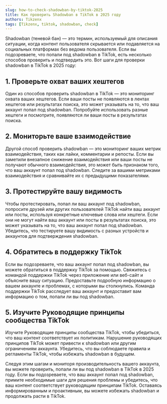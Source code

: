```yaml
---
slug: how-to-check-shadowban-by-tiktok-2025
title: Как проверить Shadowban в TikTok в 2025 году
authors: Tikzenx
tags: [Tikzenx, tiktok, shadowban, check]
---
```


Shadowban (теневой бан) — это термин, используемый для описания ситуации, когда контент пользователя скрывается или подавляется на социальных платформах без ведома пользователя. Если вы подозреваете, что попали под shadowban в TikTok, есть несколько способов проверить и подтвердить это. Вот шаги для проверки shadowban в TikTok в 2025 году:

<!--truncate-->

## 1. Проверьте охват ваших хештегов

Один из способов проверить shadowban в TikTok — это мониторинг охвата ваших хештегов. Если ваши посты не появляются в лентах хештегов или результатах поиска, это может указывать на то, что ваш аккаунт попал под shadowban. Попробуйте использовать разные хештеги и посмотрите, появляются ли ваши посты в результатах поиска.

## 2. Мониторьте ваше взаимодействие

Другой способ проверить shadowban — это мониторинг ваших метрик взаимодействия, таких как лайки, комментарии и репосты. Если вы заметили внезапное снижение взаимодействия или ваши посты не получают обычного взаимодействия, это может быть признаком того, что ваш аккаунт попал под shadowban. Следите за вашими метриками взаимодействия и сравнивайте их с предыдущими показателями.

## 3. Протестируйте вашу видимость

Чтобы протестировать, попал ли ваш аккаунт под shadowban, попросите друзей или других пользователей TikTok найти ваш аккаунт или посты, используя конкретные ключевые слова или хештеги. Если они не могут найти ваш аккаунт или посты в результатах поиска, это может указывать на то, что ваш аккаунт попал под shadowban. Убедитесь, что тестируете вашу видимость с разных устройств и аккаунтов для подтверждения shadowban.

## 4. Обратитесь в поддержку TikTok

Если вы подозреваете, что ваш аккаунт попал под shadowban, вы можете обратиться в поддержку TikTok за помощью. Свяжитесь с командой поддержки TikTok через приложение или веб-сайт и объясните вашу ситуацию. Предоставьте подробную информацию о вашем аккаунте и проблемах, с которыми вы столкнулись. Команда поддержки TikTok расследует ваш аккаунт и предоставит вам информацию о том, попали ли вы под shadowban.

## 5. Изучите Руководящие принципы сообщества TikTok

Изучите Руководящие принципы сообщества TikTok, чтобы убедиться, что ваш контент соответствует их политикам. Нарушение руководящих принципов TikTok может привести к shadowban или другим ограничениям аккаунта. Убедитесь, что вы соблюдаете правила и регламенты TikTok, чтобы избежать shadowban в будущем.

Следуя этим шагам и мониторя производительность вашего аккаунта, вы можете проверить, попали ли вы под shadowban в TikTok в 2025 году. Если вы подозреваете, что ваш аккаунт попал под shadowban, примите необходимые шаги для решения проблемы и убедитесь, что ваш контент соответствует руководящим принципам TikTok. Оставаясь информированным и проактивным, вы можете избежать shadowban и продолжать расти в TikTok.
